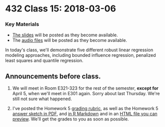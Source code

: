 # 432 Class 15: 2018-03-06

### Key Materials

- [The slides](https://github.com/THOMASELOVE/432-2018/tree/master/slides/class15) will be posted as they become available.
- The [audio files](https://github.com/THOMASELOVE/432-2018/tree/master/slides/class15) will be posted as they become available.

In today's class, we'll demonstrate five different robust linear regression modeling approaches, including bounded influence regression, penalized least squares and quantile regression.

## Announcements before class.

1. We will meet in Room E321-323 for the rest of the semester, **except for** April 5, when we'll meet in E301 again. Sorry about last Thursday. We're still not sure what happened.

2. I've posted the Homework 5 [grading rubric](https://github.com/THOMASELOVE/432-2018/blob/master/assignments/hw5/hw5rubric.md), as well as the Homework 5 [answer sketch in PDF](https://github.com/THOMASELOVE/432-2018/blob/master/assignments/hw5/hw5sketch.pdf), and [in R Markdown](https://raw.githubusercontent.com/THOMASELOVE/432-2018/master/assignments/hw5/hw5sketch.Rmd) and in an [HTML file you can preview](http://htmlpreview.github.io/?https://github.com/THOMASELOVE/432-2018/blob/master/assignments/hw5/hw5sketch.html). We'll get the grades to you as soon as possible.
